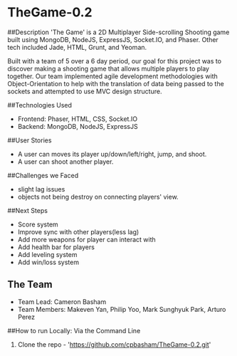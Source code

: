 # TheGame-0.2

##Description
'The Game' is a 2D Multiplayer Side-scrolling Shooting game built using MongoDB, NodeJS, ExpressJS, Socket.IO, and Phaser. Other tech included Jade, HTML, Grunt, and Yeoman.

Built with a team of 5 over a 6 day period, our goal for this project was to discover making a shooting game that allows multiple players to play together. Our team implemented agile development methodologies with Object-Orientation to help with the translation of data being passed to the sockets and attempted to use MVC design structure.


##Technologies Used
  * Frontend: Phaser, HTML, CSS, Socket.IO
  * Backend: MongoDB, NodeJS, ExpressJS


##User Stories
  * A user can moves its player up/down/left/right, jump, and shoot.
  * A user can shoot another player.

##Challenges we Faced
  * slight lag issues
  * objects not being destroy on connecting players' view.

##Next Steps
  * Score system
  * Improve sync with other players(less lag)
  * Add more weapons for player can interact with
  * Add health bar for players
  * Add leveling system
  * Add win/loss system
  
## The Team
  * Team Lead: Cameron Basham
  * Team Members: Makeven Yan, Philip Yoo, Mark Sunghyuk Park, Arturo Perez

##How to run Locally:
Via the Command Line
  1. Clone the repo - 'https://github.com/cpbasham/TheGame-0.2.git'
  
